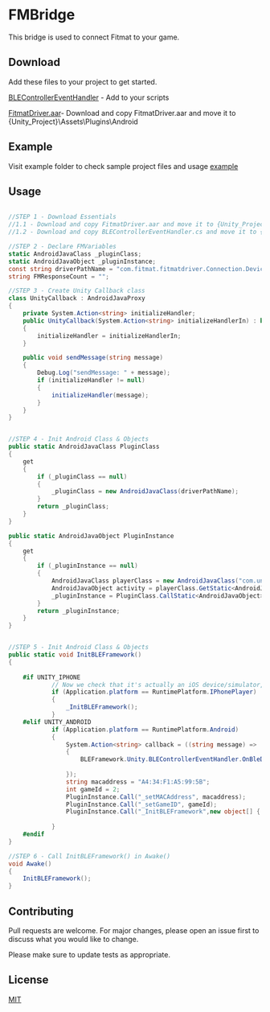 # FMBridge

This bridge is used to connect Fitmat to your game.

## Download

Add these files to your project to get started.

[BLEControllerEventHandler](https://github.com/fitmat/FMBridge/blob/master/example/BLEControllerEventHandler.cs) - Add to your scripts

[FitmatDriver.aar](https://github.com/fitmat/FMBridge/blob/master/FitmatDriver.aar)- Download and copy FitmatDriver.aar and move it to {Unity_Project}\Assets\Plugins\Android

## Example

Visit example folder to check sample project files and usage
[example](https://github.com/fitmat/FMBridge/blob/master/example/)


## Usage

```csharp

//STEP 1 - Download Essentials
//1.1 - Download and copy FitmatDriver.aar and move it to {Unity_Project}\Assets\Plugins\Android
//1.2 - Download and copy BLEControllerEventHandler.cs and move it to {Unity_Project}\Assets\Scripts

//STEP 2 - Declare FMVariables
static AndroidJavaClass _pluginClass;
static AndroidJavaObject _pluginInstance;
const string driverPathName = "com.fitmat.fitmatdriver.Connection.DeviceControlActivity";
string FMResponseCount = "";

//STEP 3 - Create Unity Callback class
class UnityCallback : AndroidJavaProxy
{
    private System.Action<string> initializeHandler;
    public UnityCallback(System.Action<string> initializeHandlerIn) : base(driverPathName + "$UnityCallback")
    {
        initializeHandler = initializeHandlerIn;
    }

    public void sendMessage(string message)
    {
        Debug.Log("sendMessage: " + message);
        if (initializeHandler != null)
        {
            initializeHandler(message);
        }
    }
}


//STEP 4 - Init Android Class & Objects
public static AndroidJavaClass PluginClass
{
    get
    {
        if (_pluginClass == null)
        {
            _pluginClass = new AndroidJavaClass(driverPathName);
        }
        return _pluginClass;
    }
}

public static AndroidJavaObject PluginInstance
{
    get
    {
        if (_pluginInstance == null)
        {
            AndroidJavaClass playerClass = new AndroidJavaClass("com.unity3d.player.UnityPlayer");
            AndroidJavaObject activity = playerClass.GetStatic<AndroidJavaObject>("currentActivity");
            _pluginInstance = PluginClass.CallStatic<AndroidJavaObject>("getInstance", activity);
        }
        return _pluginInstance;
    }
}


//STEP 5 - Init Android Class & Objects
public static void InitBLEFramework()
{
       
    #if UNITY_IPHONE
            // Now we check that it's actually an iOS device/simulator, not the Unity Player. You only get plugins on the actual device or iOS Simulator.
            if (Application.platform == RuntimePlatform.IPhonePlayer)
            {
                _InitBLEFramework();
            }
    #elif UNITY_ANDROID
            if (Application.platform == RuntimePlatform.Android)
            {
                System.Action<string> callback = ((string message) =>
                {
                    BLEFramework.Unity.BLEControllerEventHandler.OnBleDidInitialize(message);
          
                });
                string macaddress = "A4:34:F1:A5:99:5B";
                int gameId = 2;
                PluginInstance.Call("_setMACAddress", macaddress);
                PluginInstance.Call("_setGameID", gameId);
                PluginInstance.Call("_InitBLEFramework",new object[] { new UnityCallback(callback) });
                
            }
    #endif
}

//STEP 6 - Call InitBLEFramework() in Awake()
void Awake()
{
    InitBLEFramework();
}
```

## Contributing
Pull requests are welcome. For major changes, please open an issue first to discuss what you would like to change.

Please make sure to update tests as appropriate.

## License
[MIT](https://choosealicense.com/licenses/mit/)
